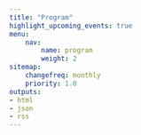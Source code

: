 ```yaml
---
title: "Program"
highlight_upcoming_events: true
menu:
    nav:
        name: program
        weight: 2
sitemap:
    changefreq: monthly
    priority: 1.0
outputs:
- html
- json
- rss
---
```


